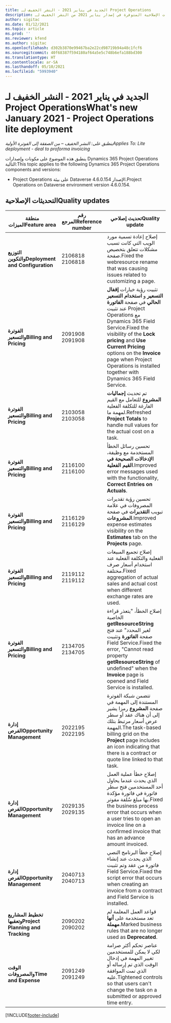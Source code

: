 ```yaml
---
title: الجديد في يناير 2021 - النشر الخفيف لـ Project Operations
description: يوفر هذا الموضوع معلومات حول التحديثات الإصلاحية المتوفرة في إصدار يناير 2021 من النشر الخفيف لـ Project Operations.
author: sigitac
ms.date: 01/12/2021
ms.topic: article
ms.prod: ''
ms.reviewer: kfend
ms.author: sigitac
ms.openlocfilehash: d302b3870e99467ba2e22cd98719b94a48c1fcf6
ms.sourcegitcommit: 40f68387f594180af64a5e5c748b6efa188bd300
ms.translationtype: HT
ms.contentlocale: ar-SA
ms.lasthandoff: 05/10/2021
ms.locfileid: "5993940"
---
```

# <a name="whats-new-january-2021---project-operations-lite-deployment"></a><span data-ttu-id="2cd31-103">الجديد في يناير 2021 - النشر الخفيف لـ Project Operations</span><span class="sxs-lookup"><span data-stu-id="2cd31-103">What's new January 2021 - Project Operations lite deployment</span></span>


<span data-ttu-id="2cd31-104">_ينطبق على: النشر الخفيف – من الصفقة إلى الفوترة الأولية_</span><span class="sxs-lookup"><span data-stu-id="2cd31-104">_Applies To: Lite deployment - deal to proforma invoicing_</span></span>

<span data-ttu-id="2cd31-105">ينطبق هذه الموضوع على مكونات وإصدارات Dynamics 365 Project Operations التالية:</span><span class="sxs-lookup"><span data-stu-id="2cd31-105">This topic applies to the following Dynamics 365 Project Operations components and versions:</span></span>

  - <span data-ttu-id="2cd31-106">Project Operations على بيئة Dataverse الإصدار 4.6.0.154.</span><span class="sxs-lookup"><span data-stu-id="2cd31-106">Project Operations on Dataverse environment version 4.6.0.154.</span></span>
  
## <a name="quality-updates"></a><span data-ttu-id="2cd31-107">التحديثات الإصلاحية</span><span class="sxs-lookup"><span data-stu-id="2cd31-107">Quality updates</span></span>

| <span data-ttu-id="2cd31-108">**منطقة الميزات**</span><span class="sxs-lookup"><span data-stu-id="2cd31-108">**Feature area**</span></span> | <span data-ttu-id="2cd31-109">**رقم المرجع**</span><span class="sxs-lookup"><span data-stu-id="2cd31-109">**Reference number**</span></span> | <span data-ttu-id="2cd31-110">**تحديث إصلاحي**</span><span class="sxs-lookup"><span data-stu-id="2cd31-110">**Quality update**</span></span> |
| --- | --- | --- |
| <span data-ttu-id="2cd31-111">**التوزيع والتكوين**</span><span class="sxs-lookup"><span data-stu-id="2cd31-111">**Deployment and Configuration**</span></span> | <span data-ttu-id="2cd31-112">2106818 </span><span class="sxs-lookup"><span data-stu-id="2cd31-112">2106818</span></span> | <span data-ttu-id="2cd31-113">إصلاح إعادة تسمية مورد الويب التي كانت تسبب مشكلات تتعلق بتخصيص صفحة.</span><span class="sxs-lookup"><span data-stu-id="2cd31-113">Fixed the webresource rename that was causing issues related to customizing a page.</span></span> |
| <span data-ttu-id="2cd31-114">**الفوترة والتسعير**</span><span class="sxs-lookup"><span data-stu-id="2cd31-114">**Billing and Pricing**</span></span> | <span data-ttu-id="2cd31-115">2091908 </span><span class="sxs-lookup"><span data-stu-id="2cd31-115">2091908</span></span> | <span data-ttu-id="2cd31-116">تثبيت رؤية خيارات **إقفال التسعير** و **استخدام التسعير الحالي** في صفحة **الفاتورة** عند تثبيت Project Operations مع Dynamics 365 Field Service.</span><span class="sxs-lookup"><span data-stu-id="2cd31-116">Fixed the visibility of the **Lock pricing** and **Use Current Pricing** options on the **Invoice** page when Project Operations is installed together with Dynamics 365 Field Service.</span></span> |
| <span data-ttu-id="2cd31-117">**الفوترة والتسعير**</span><span class="sxs-lookup"><span data-stu-id="2cd31-117">**Billing and Pricing**</span></span> | <span data-ttu-id="2cd31-118">2103058 </span><span class="sxs-lookup"><span data-stu-id="2cd31-118">2103058</span></span> | <span data-ttu-id="2cd31-119">تم تحديث **إجماليات المشروع** للتعامل مع القيم الفارغة للتكلفة الفعلية لمهمة ما.</span><span class="sxs-lookup"><span data-stu-id="2cd31-119">Refreshed **Project Totals** to handle null values for the actual cost on a task.</span></span> |
| <span data-ttu-id="2cd31-120">**الفوترة والتسعير**</span><span class="sxs-lookup"><span data-stu-id="2cd31-120">**Billing and Pricing**</span></span> | <span data-ttu-id="2cd31-121">2116100 </span><span class="sxs-lookup"><span data-stu-id="2cd31-121">2116100</span></span> | <span data-ttu-id="2cd31-122">تحسين رسائل الخطأ المستخدمة مع وظيفة، **الإدخالات الصحيحة في القيم الفعلية**.</span><span class="sxs-lookup"><span data-stu-id="2cd31-122">Improved error messages used with the functionality, **Correct Entries on Actuals**.</span></span> |
| <span data-ttu-id="2cd31-123">**الفوترة والتسعير**</span><span class="sxs-lookup"><span data-stu-id="2cd31-123">**Billing and Pricing**</span></span> | <span data-ttu-id="2cd31-124">2116129 </span><span class="sxs-lookup"><span data-stu-id="2cd31-124">2116129</span></span> | <span data-ttu-id="2cd31-125">تحسين رؤية تقديرات المصروفات في علامة تبويب **التقديرات** في صفحة **المشروعات**.</span><span class="sxs-lookup"><span data-stu-id="2cd31-125">Improved expense estimates visibility on the **Estimates** tab on the **Projects** page.</span></span> |
| <span data-ttu-id="2cd31-126">**الفوترة والتسعير**</span><span class="sxs-lookup"><span data-stu-id="2cd31-126">**Billing and Pricing**</span></span> | <span data-ttu-id="2cd31-127">2119112 </span><span class="sxs-lookup"><span data-stu-id="2cd31-127">2119112</span></span> | <span data-ttu-id="2cd31-128">إصلاح تجميع المبيعات الفعلية والتكلفة الفعلية عند استخدام أسعار صرف مختلفة.</span><span class="sxs-lookup"><span data-stu-id="2cd31-128">Fixed aggregation of actual sales and actual cost when different exchange rates are used.</span></span> |
| <span data-ttu-id="2cd31-129">**الفوترة والتسعير**</span><span class="sxs-lookup"><span data-stu-id="2cd31-129">**Billing and Pricing**</span></span> | <span data-ttu-id="2cd31-130">2134705 </span><span class="sxs-lookup"><span data-stu-id="2cd31-130">2134705</span></span> | <span data-ttu-id="2cd31-131">إصلاح الخطأ، "يتعذر قراءة الخاصية **getResourceString** لغير المحدد" عند فتح صفحة **الفاتورة** وتثبيت Field Service.</span><span class="sxs-lookup"><span data-stu-id="2cd31-131">Fixed the error, "Cannot read property **getResourceString** of undefined" when the **Invoice** page is opened and Field Service is installed.</span></span> |
| <span data-ttu-id="2cd31-132">**إدارة الفرص**</span><span class="sxs-lookup"><span data-stu-id="2cd31-132">**Opportunity Management**</span></span> | <span data-ttu-id="2cd31-133">2022195 </span><span class="sxs-lookup"><span data-stu-id="2cd31-133">2022195</span></span> | <span data-ttu-id="2cd31-134">تتضمن شبكة الفوترة المستندة إلى المهمة في صفحة **المشروع** رمزا يشير إلى أن هناك عقد أو سطر عرض أسعار مرتبط بتلك المهمة.</span><span class="sxs-lookup"><span data-stu-id="2cd31-134">The task-based billing grid on the **Project** page includes an icon indicating that there is a contract or quote line linked to that task.</span></span> |
| <span data-ttu-id="2cd31-135">**إدارة الفرص**</span><span class="sxs-lookup"><span data-stu-id="2cd31-135">**Opportunity Management**</span></span> | <span data-ttu-id="2cd31-136">2029135 </span><span class="sxs-lookup"><span data-stu-id="2cd31-136">2029135</span></span> | <span data-ttu-id="2cd31-137">إصلاح خطأ عملية العمل الذي يحدث عندما يحاول أحد المستخدمين فتح سطر فاتورة في فاتورة مؤكدة بها مبلغ سُلفة مفوتر.</span><span class="sxs-lookup"><span data-stu-id="2cd31-137">Fixed the business process error that occurs when a user tries to open an invoice line on a confirmed invoice that has an advance amount invoiced.</span></span> |
| <span data-ttu-id="2cd31-138">**إدارة الفرص**</span><span class="sxs-lookup"><span data-stu-id="2cd31-138">**Opportunity Management**</span></span> | <span data-ttu-id="2cd31-139">2040713 </span><span class="sxs-lookup"><span data-stu-id="2cd31-139">2040713</span></span> | <span data-ttu-id="2cd31-140">إصلاح خطأ البرنامج النصي الذي يحدث عند إنشاء فاتورة من عقد وتم تثبيت Field Service.</span><span class="sxs-lookup"><span data-stu-id="2cd31-140">Fixed the script error that occurs when creating an invoice from a contract and Field Service is installed.</span></span> |
| <span data-ttu-id="2cd31-141">**تخطيط المشاريع وتعقبها**</span><span class="sxs-lookup"><span data-stu-id="2cd31-141">**Project Planning and Tracking**</span></span> | <span data-ttu-id="2cd31-142">2090202 </span><span class="sxs-lookup"><span data-stu-id="2cd31-142">2090202</span></span> | <span data-ttu-id="2cd31-143">قواعد العمل المعلمة لم تعد مستخدمة على **أنها مهملة**.</span><span class="sxs-lookup"><span data-stu-id="2cd31-143">Marked business rules that are no longer used as **Deprecated**.</span></span> |
| <span data-ttu-id="2cd31-144">**الوقت والمصروفات**</span><span class="sxs-lookup"><span data-stu-id="2cd31-144">**Time and Expense**</span></span> | <span data-ttu-id="2cd31-145">2091249 </span><span class="sxs-lookup"><span data-stu-id="2cd31-145">2091249</span></span> | <span data-ttu-id="2cd31-146">عناصر تحكم أكثر صرامة لكي لا يمكن للمستخدمين تغيير المهمة في إدخال الوقت الذي تم إرساله أو الذي تمت الموافقة عليه.</span><span class="sxs-lookup"><span data-stu-id="2cd31-146">Tightened controls so that users can't change the task on a submitted or approved time entry.</span></span> |


[!INCLUDE[footer-include](../../includes/footer-banner.md)]